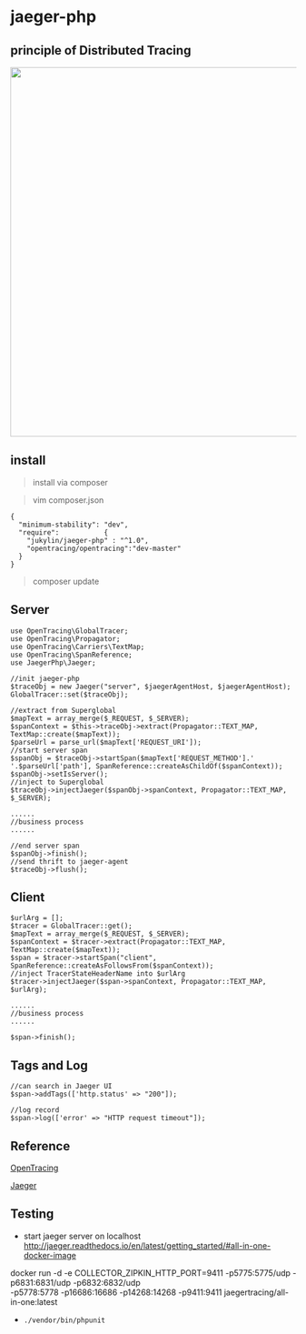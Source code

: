 # jaeger-php

## principle of Distributed Tracing

<img src="https://upload.cc/i/OhsjA0.jpg" width="700px" height="650px" />

## install
> install via composer

> vim composer.json 

```
{
  "minimum-stability": "dev",
  "require":           {
    "jukylin/jaeger-php" : "^1.0",
    "opentracing/opentracing":"dev-master"
  }
}
```

> composer update


##  Server

```
use OpenTracing\GlobalTracer;
use OpenTracing\Propagator;
use OpenTracing\Carriers\TextMap;
use OpenTracing\SpanReference;
use JaegerPhp\Jaeger;

//init jaeger-php
$traceObj = new Jaeger("server", $jaegerAgentHost, $jaegerAgentHost);
GlobalTracer::set($traceObj);

//extract from Superglobal 
$mapText = array_merge($_REQUEST, $_SERVER);
$spanContext = $this->traceObj->extract(Propagator::TEXT_MAP, TextMap::create($mapText));
$parseUrl = parse_url($mapText['REQUEST_URI']);
//start server span
$spanObj = $traceObj->startSpan($mapText['REQUEST_METHOD'].' '.$parseUrl['path'], SpanReference::createAsChildOf($spanContext));
$spanObj->setIsServer();
//inject to Superglobal
$traceObj->injectJaeger($spanObj->spanContext, Propagator::TEXT_MAP, $_SERVER);

......
//business process
......

//end server span
$spanObj->finish();
//send thrift to jaeger-agent
$traceObj->flush();
```

## Client

```
$urlArg = [];
$tracer = GlobalTracer::get();
$mapText = array_merge($_REQUEST, $_SERVER);
$spanContext = $tracer->extract(Propagator::TEXT_MAP, TextMap::create($mapText));
$span = $tracer->startSpan("client", SpanReference::createAsFollowsFrom($spanContext));
//inject TracerStateHeaderName into $urlArg
$tracer->injectJaeger($span->spanContext, Propagator::TEXT_MAP, $urlArg);

......
//business process
......

$span->finish();
```

## Tags and Log


```
//can search in Jaeger UI
$span->addTags(['http.status' => "200"]);

//log record
$span->log(['error' => "HTTP request timeout"]);

```

## Reference

[OpenTracing](http://opentracing.io/)

[Jaeger](https://uber.github.io/jaeger/)

## Testing

- start jaeger server on localhost
http://jaeger.readthedocs.io/en/latest/getting_started/#all-in-one-docker-image

docker run -d -e COLLECTOR_ZIPKIN_HTTP_PORT=9411 -p5775:5775/udp -p6831:6831/udp -p6832:6832/udp \
  -p5778:5778 -p16686:16686 -p14268:14268 -p9411:9411 jaegertracing/all-in-one:latest

- `./vendor/bin/phpunit`
